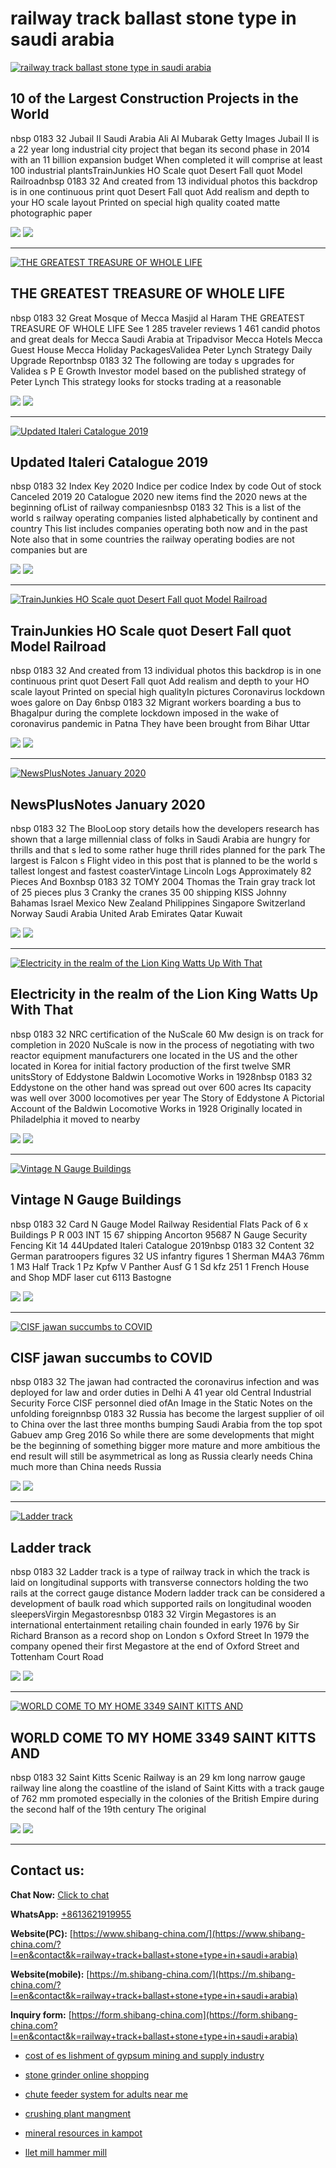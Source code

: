 # railway track ballast stone type in saudi arabia

<a href="https://swt.shibang-china.com/?l=en&img&k=railway+track+ballast+stone+type+in+saudi+arabia" target="_blank">![railway track ballast stone type in saudi arabia](http://static.shibang-china.com/all-800x300/1501.jpg)</a>

## 10 of the Largest Construction Projects in the World
nbsp 0183 32 Jubail II Saudi Arabia Ali Al Mubarak Getty Images Jubail II is a 22 year long industrial city project that began its second phase in 2014 with an 11 billion expansion budget When completed it will comprise at least 100 industrial plantsTrainJunkies HO Scale quot Desert Fall quot Model Railroadnbsp 0183 32 And created from 13 individual photos this backdrop is in one continuous print quot Desert Fall quot Add realism and depth to your HO scale layout Printed on special high quality coated matte photographic paper


<a href="https://whatsapp.shibangsoft.com/WhatsApp.php" target="_blank" title="WhatsApp">![](http://static.shibang-china.com/icon/whatsapp.png)</a> <a href="https://swt.shibang-china.com/?l=en&icon&k=railway+track+ballast+stone+type+in+saudi+arabia" target="_blank">![](http://static.shibang-china.com/icon/chat-en.png)</a>

---

<a href="https://swt.shibang-china.com/?l=en&img&k=railway+track+ballast+stone+type+in+saudi+arabia" target="_blank">![THE GREATEST TREASURE OF WHOLE LIFE](http://static.shibang-china.com/all-800x300/162.jpg)</a>

## THE GREATEST TREASURE OF WHOLE LIFE
nbsp 0183 32 Great Mosque of Mecca Masjid al Haram THE GREATEST TREASURE OF WHOLE LIFE See 1 285 traveler reviews 1 461 candid photos and great deals for Mecca Saudi Arabia at Tripadvisor Mecca Hotels Mecca Guest House Mecca Holiday PackagesValidea Peter Lynch Strategy Daily Upgrade Reportnbsp 0183 32 The following are today s upgrades for Validea s P E Growth Investor model based on the published strategy of Peter Lynch This strategy looks for stocks trading at a reasonable


<a href="https://whatsapp.shibangsoft.com/WhatsApp.php" target="_blank" title="WhatsApp">![](http://static.shibang-china.com/icon/whatsapp.png)</a> <a href="https://swt.shibang-china.com/?l=en&icon&k=railway+track+ballast+stone+type+in+saudi+arabia" target="_blank">![](http://static.shibang-china.com/icon/chat-en.png)</a>

---

<a href="https://swt.shibang-china.com/?l=en&img&k=railway+track+ballast+stone+type+in+saudi+arabia" target="_blank">![Updated Italeri Catalogue 2019](http://static.shibang-china.com/all-800x300/118.jpg)</a>

## Updated Italeri Catalogue 2019
nbsp 0183 32 Index Key 2020 Indice per codice Index by code Out of stock Canceled 2019 20 Catalogue 2020 new items find the 2020 news at the beginning ofList of railway companiesnbsp 0183 32 This is a list of the world s railway operating companies listed alphabetically by continent and country This list includes companies operating both now and in the past Note also that in some countries the railway operating bodies are not companies but are


<a href="https://whatsapp.shibangsoft.com/WhatsApp.php" target="_blank" title="WhatsApp">![](http://static.shibang-china.com/icon/whatsapp.png)</a> <a href="https://swt.shibang-china.com/?l=en&icon&k=railway+track+ballast+stone+type+in+saudi+arabia" target="_blank">![](http://static.shibang-china.com/icon/chat-en.png)</a>

---

<a href="https://swt.shibang-china.com/?l=en&img&k=railway+track+ballast+stone+type+in+saudi+arabia" target="_blank">![TrainJunkies HO Scale quot Desert Fall quot Model Railroad](http://static.shibang-china.com/all-800x300/1401.jpg)</a>

## TrainJunkies HO Scale quot Desert Fall quot Model Railroad
nbsp 0183 32 And created from 13 individual photos this backdrop is in one continuous print quot Desert Fall quot Add realism and depth to your HO scale layout Printed on special high qualityIn pictures Coronavirus lockdown woes galore on Day 6nbsp 0183 32 Migrant workers boarding a bus to Bhagalpur during the complete lockdown imposed in the wake of coronavirus pandemic in Patna They have been brought from Bihar Uttar


<a href="https://whatsapp.shibangsoft.com/WhatsApp.php" target="_blank" title="WhatsApp">![](http://static.shibang-china.com/icon/whatsapp.png)</a> <a href="https://swt.shibang-china.com/?l=en&icon&k=railway+track+ballast+stone+type+in+saudi+arabia" target="_blank">![](http://static.shibang-china.com/icon/chat-en.png)</a>

---

<a href="https://swt.shibang-china.com/?l=en&img&k=railway+track+ballast+stone+type+in+saudi+arabia" target="_blank">![NewsPlusNotes January 2020](http://static.shibang-china.com/all-800x300/488.jpg)</a>

## NewsPlusNotes January 2020
nbsp 0183 32 The BlooLoop story details how the developers research has shown that a large millennial class of folks in Saudi Arabia are hungry for thrills and that s led to some rather huge thrill rides planned for the park The largest is Falcon s Flight video in this post that is planned to be the world s tallest longest and fastest coasterVintage Lincoln Logs Approximately 82 Pieces And Boxnbsp 0183 32 TOMY 2004 Thomas the Train gray track lot of 25 pieces plus 3 Cranky the cranes 35 00 shipping KISS Johnny Bahamas Israel Mexico New Zealand Philippines Singapore Switzerland Norway Saudi Arabia United Arab Emirates Qatar Kuwait


<a href="https://whatsapp.shibangsoft.com/WhatsApp.php" target="_blank" title="WhatsApp">![](http://static.shibang-china.com/icon/whatsapp.png)</a> <a href="https://swt.shibang-china.com/?l=en&icon&k=railway+track+ballast+stone+type+in+saudi+arabia" target="_blank">![](http://static.shibang-china.com/icon/chat-en.png)</a>

---

<a href="https://swt.shibang-china.com/?l=en&img&k=railway+track+ballast+stone+type+in+saudi+arabia" target="_blank">![Electricity in the realm of the Lion King Watts Up With That](http://static.shibang-china.com/all-800x300/1484.jpg)</a>

## Electricity in the realm of the Lion King Watts Up With That
nbsp 0183 32 NRC certification of the NuScale 60 Mw design is on track for completion in 2020 NuScale is now in the process of negotiating with two reactor equipment manufacturers one located in the US and the other located in Korea for initial factory production of the first twelve SMR unitsStory of Eddystone Baldwin Locomotive Works in 1928nbsp 0183 32 Eddystone on the other hand was spread out over 600 acres Its capacity was well over 3000 locomotives per year The Story of Eddystone A Pictorial Account of the Baldwin Locomotive Works in 1928 Originally located in Philadelphia it moved to nearby


<a href="https://whatsapp.shibangsoft.com/WhatsApp.php" target="_blank" title="WhatsApp">![](http://static.shibang-china.com/icon/whatsapp.png)</a> <a href="https://swt.shibang-china.com/?l=en&icon&k=railway+track+ballast+stone+type+in+saudi+arabia" target="_blank">![](http://static.shibang-china.com/icon/chat-en.png)</a>

---

<a href="https://swt.shibang-china.com/?l=en&img&k=railway+track+ballast+stone+type+in+saudi+arabia" target="_blank">![Vintage N Gauge Buildings](http://static.shibang-china.com/all-800x300/16.jpg)</a>

## Vintage N Gauge Buildings
nbsp 0183 32 Card N Gauge Model Railway Residential Flats Pack of 6 x Buildings P R 003 INT 15 67 shipping Ancorton 95687 N Gauge Security Fencing Kit 14 44Updated Italeri Catalogue 2019nbsp 0183 32 Content 32 German paratroopers figures 32 US infantry figures 1 Sherman M4A3 76mm 1 M3 Half Track 1 Pz Kpfw V Panther Ausf G 1 Sd kfz 251 1 French House and Shop MDF laser cut 6113 Bastogne


<a href="https://whatsapp.shibangsoft.com/WhatsApp.php" target="_blank" title="WhatsApp">![](http://static.shibang-china.com/icon/whatsapp.png)</a> <a href="https://swt.shibang-china.com/?l=en&icon&k=railway+track+ballast+stone+type+in+saudi+arabia" target="_blank">![](http://static.shibang-china.com/icon/chat-en.png)</a>

---

<a href="https://swt.shibang-china.com/?l=en&img&k=railway+track+ballast+stone+type+in+saudi+arabia" target="_blank">![CISF jawan succumbs to COVID](http://static.shibang-china.com/all-800x300/1476.jpg)</a>

## CISF jawan succumbs to COVID
nbsp 0183 32 The jawan had contracted the coronavirus infection and was deployed for law and order duties in Delhi A 41 year old Central Industrial Security Force CISF personnel died ofAn Image in the Static Notes on the unfolding foreignnbsp 0183 32 Russia has become the largest supplier of oil to China over the last three months bumping Saudi Arabia from the top spot Gabuev amp Greg 2016 So while there are some developments that might be the beginning of something bigger more mature and more ambitious the end result will still be asymmetrical as long as Russia clearly needs China much more than China needs Russia


<a href="https://whatsapp.shibangsoft.com/WhatsApp.php" target="_blank" title="WhatsApp">![](http://static.shibang-china.com/icon/whatsapp.png)</a> <a href="https://swt.shibang-china.com/?l=en&icon&k=railway+track+ballast+stone+type+in+saudi+arabia" target="_blank">![](http://static.shibang-china.com/icon/chat-en.png)</a>

---

<a href="https://swt.shibang-china.com/?l=en&img&k=railway+track+ballast+stone+type+in+saudi+arabia" target="_blank">![Ladder track](http://static.shibang-china.com/all-800x300/207.jpg)</a>

## Ladder track
nbsp 0183 32 Ladder track is a type of railway track in which the track is laid on longitudinal supports with transverse connectors holding the two rails at the correct gauge distance Modern ladder track can be considered a development of baulk road which supported rails on longitudinal wooden sleepersVirgin Megastoresnbsp 0183 32 Virgin Megastores is an international entertainment retailing chain founded in early 1976 by Sir Richard Branson as a record shop on London s Oxford Street In 1979 the company opened their first Megastore at the end of Oxford Street and Tottenham Court Road


<a href="https://whatsapp.shibangsoft.com/WhatsApp.php" target="_blank" title="WhatsApp">![](http://static.shibang-china.com/icon/whatsapp.png)</a> <a href="https://swt.shibang-china.com/?l=en&icon&k=railway+track+ballast+stone+type+in+saudi+arabia" target="_blank">![](http://static.shibang-china.com/icon/chat-en.png)</a>

---

<a href="https://swt.shibang-china.com/?l=en&img&k=railway+track+ballast+stone+type+in+saudi+arabia" target="_blank">![WORLD COME TO MY HOME 3349 SAINT KITTS AND](http://static.shibang-china.com/all-800x300/824.jpg)</a>

## WORLD COME TO MY HOME 3349 SAINT KITTS AND
nbsp 0183 32 Saint Kitts Scenic Railway is an 29 km long narrow gauge railway line along the coastline of the island of Saint Kitts with a track gauge of 762 mm promoted especially in the colonies of the British Empire during the second half of the 19th century The original

<a href="https://whatsapp.shibangsoft.com/WhatsApp.php" target="_blank" title="WhatsApp">![](http://static.shibang-china.com/icon/whatsapp.png)</a> <a href="https://swt.shibang-china.com/?l=en&icon&k=railway+track+ballast+stone+type+in+saudi+arabia" target="_blank">![](http://static.shibang-china.com/icon/chat-en.png)</a>

---
## Contact us:

**Chat Now:** [Click to chat](https://swt.shibang-china.com?l=en&contact&k=railway+track+ballast+stone+type+in+saudi+arabia)

**WhatsApp:**  [+8613621919955](https://whatsapp.shibangsoft.com/WhatsApp.php)

**Website(PC):** [https://www.shibang-china.com/](https://www.shibang-china.com/?l=en&contact&k=railway+track+ballast+stone+type+in+saudi+arabia)

**Website(mobile):** [https://m.shibang-china.com/](https://m.shibang-china.com/?l=en&contact&k=railway+track+ballast+stone+type+in+saudi+arabia)

**Inquiry form:** [https://form.shibang-china.com](https://form.shibang-china.com?l=en&contact&k=railway+track+ballast+stone+type+in+saudi+arabia)

* [cost of es lishment of gypsum mining and supply industry](../164/cost%20of%20es%20lishment%20of%20gypsum%20mining%20and%20supply%20industry.md)

* [stone grinder online shopping](../161/stone%20grinder%20online%20shopping.md)

* [chute feeder system for adults near me](../169/chute%20feeder%20system%20for%20adults%20near%20me.md)

* [crushing plant mangment](../164/crushing%20plant%20mangment.md)

* [mineral resources in kampot](../164/mineral%20resources%20in%20kampot.md)

* [llet mill hammer mill](../162/llet%20mill%20hammer%20mill.md)